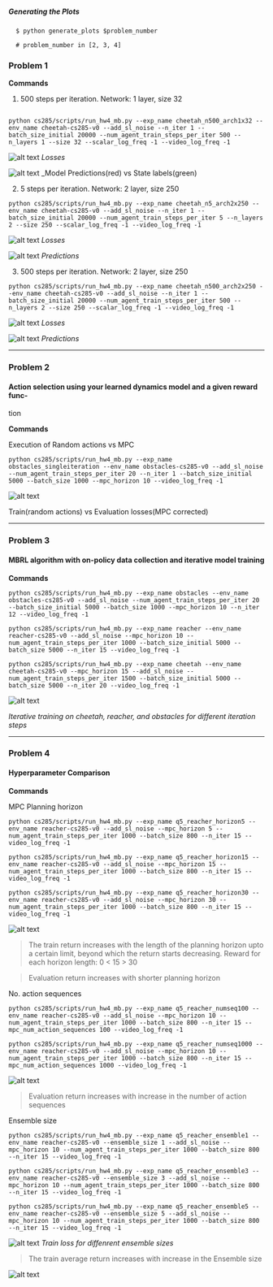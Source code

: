 
##### Generating the Plots

```
  $ python generate_plots $problem_number

  # problem_number in [2, 3, 4]
```


### Problem 1

**Commands**

1. 500 steps per iteration. Network: 1 layer, size 32
```

python cs285/scripts/run_hw4_mb.py --exp_name cheetah_n500_arch1x32 --env_name cheetah-cs285-v0 --add_sl_noise --n_iter 1 --batch_size_initial 20000 --num_agent_train_steps_per_iter 500 --n_layers 1 --size 32 --scalar_log_freq -1 --video_log_freq -1

```

![alt text](https://github.com/mugoh/deepRL-cs285/blob/master/hw4/cs285/.figures/hw4/p1_run_1_itr_0_losses.png)
_Losses_

![alt text](https://github.com/mugoh/deepRL-cs285/blob/master/hw4/cs285/.figures/hw4/p1_run_1_itr_0_predictions.png)
_Model Predictions(red) vs State labels(green)


2. 5 steps per iteration. Network: 2 layer, size 250
```
python cs285/scripts/run_hw4_mb.py --exp_name cheetah_n5_arch2x250 --env_name cheetah-cs285-v0 --add_sl_noise --n_iter 1 --batch_size_initial 20000 --num_agent_train_steps_per_iter 5 --n_layers 2 --size 250 --scalar_log_freq -1 --video_log_freq -1
```


![alt text](https://github.com/mugoh/deepRL-cs285/blob/master/hw4/cs285/.figures/hw4/p1_run_2_itr_0_losses.png)
_Losses_

![alt text](https://github.com/mugoh/deepRL-cs285/blob/master/hw4/cs285/.figures/hw4/p1_run_2_itr_0_predictions.png)
_Predictions_


3. 500 steps per iteration. Network: 2 layer, size 250
```
python cs285/scripts/run_hw4_mb.py --exp_name cheetah_n500_arch2x250 --env_name cheetah-cs285-v0 --add_sl_noise --n_iter 1 --batch_size_initial 20000 --num_agent_train_steps_per_iter 500 --n_layers 2 --size 250 --scalar_log_freq -1 --video_log_freq -1
```

![alt text](https://github.com/mugoh/deepRL-cs285/blob/master/hw4/cs285/.figures/hw4/p1_run_3_itr_0_losses.png)
_Losses_

![alt text](https://github.com/mugoh/deepRL-cs285/blob/master/hw4/cs285/.figures/hw4/p1_run_3_itr_0_predictions.png)
_Predictions_


---


### Problem 2

#### Action selection using your learned dynamics model and a given reward func-
tion

**Commands**

Execution of Random actions vs MPC
```
python cs285/scripts/run_hw4_mb.py --exp_name obstacles_singleiteration --env_name obstacles-cs285-v0 --add_sl_noise --num_agent_train_steps_per_iter 20 --n_iter 1 --batch_size_initial 5000 --batch_size 1000 --mpc_horizon 10 --video_log_freq -1
```
![alt text](https://github.com/mugoh/deepRL-cs285/blob/master/hw4/cs285/.figures/hw4/p2_plot.png)

Train(random actions) vs Evaluation losses(MPC corrected)

---

### Problem 3

#### MBRL algorithm with on-policy data collection and iterative model training

**Commands**

```
python cs285/scripts/run_hw4_mb.py --exp_name obstacles --env_name obstacles-cs285-v0 --add_sl_noise --num_agent_train_steps_per_iter 20 --batch_size_initial 5000 --batch_size 1000 --mpc_horizon 10 --n_iter 12 --video_log_freq -1
```

```
python cs285/scripts/run_hw4_mb.py --exp_name reacher --env_name reacher-cs285-v0 --add_sl_noise --mpc_horizon 10 --num_agent_train_steps_per_iter 1000 --batch_size_initial 5000 --batch_size 5000 --n_iter 15 --video_log_freq -1
```

```
python cs285/scripts/run_hw4_mb.py --exp_name cheetah --env_name cheetah-cs285-v0 --mpc_horizon 15 --add_sl_noise --num_agent_train_steps_per_iter 1500 --batch_size_initial 5000 --batch_size 5000 --n_iter 20 --video_log_freq -1
```

![alt text](https://github.com/mugoh/deepRL-cs285/blob/master/hw4/cs285/.figures/hw4/p3_plot.png)

_Iterative training on cheetah, reacher, and obstacles for different iteration steps_


---


### Problem 4

#### Hyperparameter Comparison

**Commands**


MPC Planning horizon
```
python cs285/scripts/run_hw4_mb.py --exp_name q5_reacher_horizon5 --env_name reacher-cs285-v0 --add_sl_noise --mpc_horizon 5 --num_agent_train_steps_per_iter 1000 --batch_size 800 --n_iter 15 --video_log_freq -1
```

```
python cs285/scripts/run_hw4_mb.py --exp_name q5_reacher_horizon15 --env_name reacher-cs285-v0 --add_sl_noise --mpc_horizon 15 --num_agent_train_steps_per_iter 1000 --batch_size 800 --n_iter 15 --video_log_freq -1
```

```
python cs285/scripts/run_hw4_mb.py --exp_name q5_reacher_horizon30 --env_name reacher-cs285-v0 --add_sl_noise --mpc_horizon 30 --num_agent_train_steps_per_iter 1000 --batch_size 800 --n_iter 15 --video_log_freq -1
```

![alt text](https://github.com/mugoh/deepRL-cs285/blob/master/hw4/cs285/.figures/hw4/p4_horizon_len.png)

> The train return increases with the length of the planning horizon upto a certain limit, beyond which the return starts decreasing. Reward for each horizon length: 0  < 15 > 30

> Evaluation return increases with shorter planning horizon



No. action sequences

```
python cs285/scripts/run_hw4_mb.py --exp_name q5_reacher_numseq100 --env_name reacher-cs285-v0 --add_sl_noise --mpc_horizon 10 --num_agent_train_steps_per_iter 1000 --batch_size 800 --n_iter 15 --mpc_num_action_sequences 100 --video_log_freq -1
```

```
python cs285/scripts/run_hw4_mb.py --exp_name q5_reacher_numseq1000 --env_name reacher-cs285-v0 --add_sl_noise --mpc_horizon 10 --num_agent_train_steps_per_iter 1000 --batch_size 800 --n_iter 15 --mpc_num_action_sequences 1000 --video_log_freq -1
```

![alt text](https://github.com/mugoh/deepRL-cs285/blob/master/hw4/cs285/.figures/hw4/p4_num_seq.png)

> Evaluation return increases with increase in the number of action sequences


Ensemble size

```
python cs285/scripts/run_hw4_mb.py --exp_name q5_reacher_ensemble1 --env_name reacher-cs285-v0 --ensemble_size 1 --add_sl_noise --mpc_horizon 10 --num_agent_train_steps_per_iter 1000 --batch_size 800 --n_iter 15 --video_log_freq -1
```

```
python cs285/scripts/run_hw4_mb.py --exp_name q5_reacher_ensemble3 --env_name reacher-cs285-v0 --ensemble_size 3 --add_sl_noise --mpc_horizon 10 --num_agent_train_steps_per_iter 1000 --batch_size 800 --n_iter 15 --video_log_freq -1
```

```
python cs285/scripts/run_hw4_mb.py --exp_name q5_reacher_ensemble5 --env_name reacher-cs285-v0 --ensemble_size 5 --add_sl_noise --mpc_horizon 10 --num_agent_train_steps_per_iter 1000 --batch_size 800 --n_iter 15 --video_log_freq -1
```

![alt text](https://github.com/mugoh/deepRL-cs285/blob/master/hw4/cs285/.figures/hw4/p4_ensemble_size.png)
_Train loss for diffenrent ensemble sizes_

> The train average return increases with increase in the Ensemble size

![alt text](https://github.com/mugoh/deepRL-cs285/blob/master/hw4/cs285/.figures/hw4/p4_plot.png)

